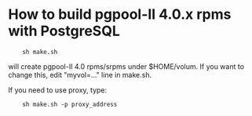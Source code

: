 How to build pgpool-II 4.0.x rpms with PostgreSQL
==================

```
	sh make.sh
```
will create pgpool-II 4.0 rpms/srpms under $HOME/volum.
If you want to change this, edit "myvol=..." line in make.sh.

If you need to use proxy, type:

```
	sh make.sh -p proxy_address
```
